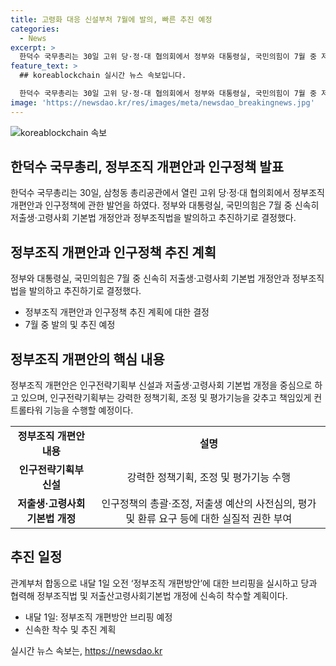 ```yaml
---
title: 고령화 대응 신설부처 7월에 발의, 빠른 추진 예정
categories:
  - News
excerpt: >
  한덕수 국무총리는 30일 고위 당·정·대 협의회에서 정부와 대통령실, 국민의힘이 7월 중 저출산·고령사회 대응을 위한 정부조직법과 저출생 사업 예산배분 등을 담은 법 개정안을 신속히 추진하기로 결정했다. 이에 따라 신설될 인구전략기획부는 강력한 정책기획과 조정·평가 기능을 담당할 예정이며, 정부는 관련 내용을 바탕으로 정부조직법과 저출산고령사회기본법 개정에 착수할 예정이다.
feature_text: >
  ## koreablockchain 실시간 뉴스 속보입니다.

  한덕수 국무총리는 30일 고위 당·정·대 협의회에서 정부와 대통령실, 국민의힘이 7월 중 저출산·고령사회 대응을 위한 정부조직법과 저출생 사업 예산배분 등을 담은 법 개정안을 신속히 추진하기로 결정했다. 이에 따라 신설될 인구전략기획부는 강력한 정책기획과 조정·평가 기능을 담당할 예정이며, 정부는 관련 내용을 바탕으로 정부조직법과 저출산고령사회기본법 개정에 착수할 예정이다.
image: 'https://newsdao.kr/res/images/meta/newsdao_breakingnews.jpg'
---
```


<p><img src="https://newsdao.kr/res/images/meta/newsdao_breakingnews.jpg" alt="koreablockchain 속보" /></p>

<h2 data-ke-size="size26">한덕수 국무총리, 정부조직 개편안과 인구정책 발표</h2>

<p data-ke-size="size16">한덕수 국무총리는 30일, 삼청동 총리공관에서 열린 고위 당·정·대 협의회에서 정부조직 개편안과 인구정책에 관한 발언을 하였다. 정부와 대통령실, 국민의힘은 7월 중 신속히 저출생·고령사회 기본법 개정안과 정부조직법을 발의하고 추진하기로 결정했다.</p>

<h2 data-ke-size="size22">정부조직 개편안과 인구정책 추진 계획</h2>

<p data-ke-size="size16">정부와 대통령실, 국민의힘은 7월 중 신속히 저출생·고령사회 기본법 개정안과 정부조직법을 발의하고 추진하기로 결정했다.</p>

<ul>
  <li>정부조직 개편안과 인구정책 추진 계획에 대한 결정</li>
  <li>7월 중 발의 및 추진 예정</li>
</ul>

<h2 data-ke-size="size22">정부조직 개편안의 핵심 내용</h2>

<p data-ke-size="size16">정부조직 개편안은 인구전략기획부 신설과 저출생·고령사회 기본법 개정을 중심으로 하고 있으며, 인구전략기획부는 강력한 정책기획, 조정 및 평가기능을 갖추고 책임있게 컨트롤타워 기능을 수행할 예정이다.</p>

<table>
  <tr>
    <td style="text-align: center; height: 17px;"><b>정부조직 개편안 내용</b></td>
    <td style="text-align: center; height: 17px;"><b>설명</b></td>
  </tr>
  <tr>
    <td style="text-align: center; height: 17px;"><b>인구전략기획부 신설</b></td>
    <td style="text-align: center; height: 17px;">강력한 정책기획, 조정 및 평가기능 수행</td>
  </tr>
  <tr>
    <td style="text-align: center; height: 17px;"><b>저출생·고령사회 기본법 개정</b></td>
    <td style="text-align: center; height: 17px;">인구정책의 총괄·조정, 저출생 예산의 사전심의, 평가 및 환류 요구 등에 대한 실질적 권한 부여</td>
  </tr>
</table>

<h2 data-ke-size="size22">추진 일정</h2>

<p data-ke-size="size16">관계부처 합동으로 내달 1일 오전 ‘정부조직 개편방안’에 대한 브리핑을 실시하고 당과 협력해 정부조직법 및 저출산고령사회기본법 개정에 신속히 착수할 계획이다.</p>

<ul>
  <li>내달 1일: 정부조직 개편방안 브리핑 예정</li>
  <li>신속한 착수 및 추진 계획</li>
</ul>
실시간 뉴스 속보는, <a href="https://newsdao.kr" rel="dofollow">https://newsdao.kr</a>


